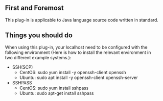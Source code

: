 ## First and Foremost

This plug-in is applicable to Java language source code written in standard.

## Things you should do

When using this plug-in, your localhost need to be configured with the following environment (Here is how to install the relevant environment in two different example systems.):
* SSH(SCP)
    + CentOS:  sudo yum install -y openssh-client openssh
    + Ubuntu:  sudo apt install -y openssh-client openssh-server
* SSHPASS
    + CentOS:  sudo yum install sshpass
    + Ubuntu:  sudo apt-get install sshpass